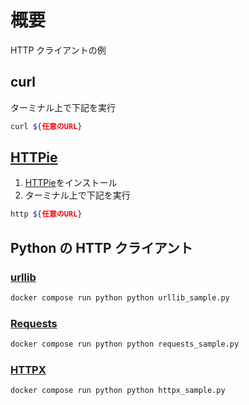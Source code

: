 # 概要

HTTP クライアントの例

## curl

ターミナル上で下記を実行

```sh
curl ${任意のURL}
```

## [HTTPie](https://httpie.io/)

1. [HTTPie](https://httpie.io/)をインストール
2. ターミナル上で下記を実行

```sh
http ${任意のURL}
```

## Python の HTTP クライアント

### [urllib](https://docs.python.org/ja/3/howto/urllib2.html)

```sh
docker compose run python python urllib_sample.py
```

### [Requests](https://requests.readthedocs.io/en/latest/)

```sh
docker compose run python python requests_sample.py
```

### [HTTPX](https://www.python-httpx.org/)

```sh
docker compose run python python httpx_sample.py
```
